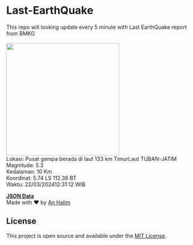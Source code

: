 # Last-EarthQuake
This repo will looking update every 5 minute with Last EarthQuake report from BMKG
<br>
<br>
<img src="https://static.bmkg.go.id/20240322123112.mmi.jpg" width="300"/>
<br>
Lokasi: Pusat gempa berada di laut 133 km TimurLaut TUBAN-JATIM <br>
Magnitude: 5.3 <br>
Kedalaman: 10 Km <br>
Koordinat: 5.74 LS 112.36 BT <br>
Waktu: 22/03/202412:31:12 WIB <br>

<a href="./data/data.json">**JSON Data**</a>
<br>
Made with ❤️ by <a href="https://github.com/an-halim">An Halim</a>
## License

This project is open source and available under the [MIT License](LICENSE).
